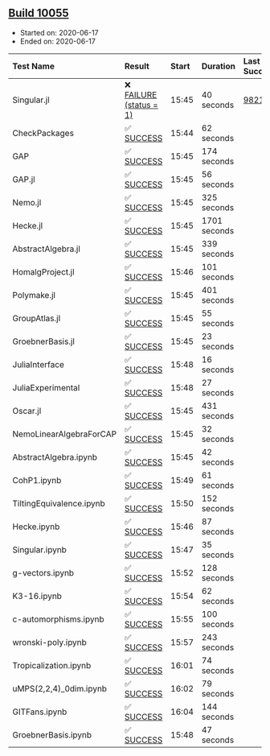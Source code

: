 ## [Build 10055](https://oscarci.mathematik.uni-kl.de/job/oscar/10055/)

* Started on: 2020-06-17
* Ended on: 2020-06-17

| Test Name    | Result | Start | Duration | Last Success | First Failure |
|:-------------|:-------|:------|:---------|:-------------|:--------------|
| Singular.jl | ❌ [FAILURE (status = 1)](https://oscarci.mathematik.uni-kl.de/job/oscar/10055/artifact/logs/build-10055/Singular.jl.log) | 15:45 | 40 seconds | [9821](https://oscarci.mathematik.uni-kl.de/job/oscar/9821/) | [9822](https://oscarci.mathematik.uni-kl.de/job/oscar/9822/) |
| CheckPackages | ✅ [SUCCESS](https://oscarci.mathematik.uni-kl.de/job/oscar/10055/artifact/logs/build-10055/CheckPackages.log) | 15:44 | 62 seconds |  |  |
| GAP | ✅ [SUCCESS](https://oscarci.mathematik.uni-kl.de/job/oscar/10055/artifact/logs/build-10055/GAP.log) | 15:45 | 174 seconds |  |  |
| GAP.jl | ✅ [SUCCESS](https://oscarci.mathematik.uni-kl.de/job/oscar/10055/artifact/logs/build-10055/GAP.jl.log) | 15:45 | 56 seconds |  |  |
| Nemo.jl | ✅ [SUCCESS](https://oscarci.mathematik.uni-kl.de/job/oscar/10055/artifact/logs/build-10055/Nemo.jl.log) | 15:45 | 325 seconds |  |  |
| Hecke.jl | ✅ [SUCCESS](https://oscarci.mathematik.uni-kl.de/job/oscar/10055/artifact/logs/build-10055/Hecke.jl.log) | 15:45 | 1701 seconds |  |  |
| AbstractAlgebra.jl | ✅ [SUCCESS](https://oscarci.mathematik.uni-kl.de/job/oscar/10055/artifact/logs/build-10055/AbstractAlgebra.jl.log) | 15:45 | 339 seconds |  |  |
| HomalgProject.jl | ✅ [SUCCESS](https://oscarci.mathematik.uni-kl.de/job/oscar/10055/artifact/logs/build-10055/HomalgProject.jl.log) | 15:46 | 101 seconds |  |  |
| Polymake.jl | ✅ [SUCCESS](https://oscarci.mathematik.uni-kl.de/job/oscar/10055/artifact/logs/build-10055/Polymake.jl.log) | 15:45 | 401 seconds |  |  |
| GroupAtlas.jl | ✅ [SUCCESS](https://oscarci.mathematik.uni-kl.de/job/oscar/10055/artifact/logs/build-10055/GroupAtlas.jl.log) | 15:45 | 55 seconds |  |  |
| GroebnerBasis.jl | ✅ [SUCCESS](https://oscarci.mathematik.uni-kl.de/job/oscar/10055/artifact/logs/build-10055/GroebnerBasis.jl.log) | 15:45 | 23 seconds |  |  |
| JuliaInterface | ✅ [SUCCESS](https://oscarci.mathematik.uni-kl.de/job/oscar/10055/artifact/logs/build-10055/JuliaInterface.log) | 15:48 | 16 seconds |  |  |
| JuliaExperimental | ✅ [SUCCESS](https://oscarci.mathematik.uni-kl.de/job/oscar/10055/artifact/logs/build-10055/JuliaExperimental.log) | 15:48 | 27 seconds |  |  |
| Oscar.jl | ✅ [SUCCESS](https://oscarci.mathematik.uni-kl.de/job/oscar/10055/artifact/logs/build-10055/Oscar.jl.log) | 15:45 | 431 seconds |  |  |
| NemoLinearAlgebraForCAP | ✅ [SUCCESS](https://oscarci.mathematik.uni-kl.de/job/oscar/10055/artifact/logs/build-10055/NemoLinearAlgebraForCAP.log) | 15:45 | 32 seconds |  |  |
| AbstractAlgebra.ipynb | ✅ [SUCCESS](https://oscarci.mathematik.uni-kl.de/job/oscar/10055/artifact/logs/build-10055/AbstractAlgebra.ipynb.log) | 15:45 | 42 seconds |  |  |
| CohP1.ipynb | ✅ [SUCCESS](https://oscarci.mathematik.uni-kl.de/job/oscar/10055/artifact/logs/build-10055/CohP1.ipynb.log) | 15:49 | 61 seconds |  |  |
| TiltingEquivalence.ipynb | ✅ [SUCCESS](https://oscarci.mathematik.uni-kl.de/job/oscar/10055/artifact/logs/build-10055/TiltingEquivalence.ipynb.log) | 15:50 | 152 seconds |  |  |
| Hecke.ipynb | ✅ [SUCCESS](https://oscarci.mathematik.uni-kl.de/job/oscar/10055/artifact/logs/build-10055/Hecke.ipynb.log) | 15:46 | 87 seconds |  |  |
| Singular.ipynb | ✅ [SUCCESS](https://oscarci.mathematik.uni-kl.de/job/oscar/10055/artifact/logs/build-10055/Singular.ipynb.log) | 15:47 | 35 seconds |  |  |
| g-vectors.ipynb | ✅ [SUCCESS](https://oscarci.mathematik.uni-kl.de/job/oscar/10055/artifact/logs/build-10055/g-vectors.ipynb.log) | 15:52 | 128 seconds |  |  |
| K3-16.ipynb | ✅ [SUCCESS](https://oscarci.mathematik.uni-kl.de/job/oscar/10055/artifact/logs/build-10055/K3-16.ipynb.log) | 15:54 | 62 seconds |  |  |
| c-automorphisms.ipynb | ✅ [SUCCESS](https://oscarci.mathematik.uni-kl.de/job/oscar/10055/artifact/logs/build-10055/c-automorphisms.ipynb.log) | 15:55 | 100 seconds |  |  |
| wronski-poly.ipynb | ✅ [SUCCESS](https://oscarci.mathematik.uni-kl.de/job/oscar/10055/artifact/logs/build-10055/wronski-poly.ipynb.log) | 15:57 | 243 seconds |  |  |
| Tropicalization.ipynb | ✅ [SUCCESS](https://oscarci.mathematik.uni-kl.de/job/oscar/10055/artifact/logs/build-10055/Tropicalization.ipynb.log) | 16:01 | 74 seconds |  |  |
| uMPS(2,2,4)_0dim.ipynb | ✅ [SUCCESS](https://oscarci.mathematik.uni-kl.de/job/oscar/10055/artifact/logs/build-10055/uMPS-2-2-4-_0dim.ipynb.log) | 16:02 | 79 seconds |  |  |
| GITFans.ipynb | ✅ [SUCCESS](https://oscarci.mathematik.uni-kl.de/job/oscar/10055/artifact/logs/build-10055/GITFans.ipynb.log) | 16:04 | 144 seconds |  |  |
| GroebnerBasis.ipynb | ✅ [SUCCESS](https://oscarci.mathematik.uni-kl.de/job/oscar/10055/artifact/logs/build-10055/GroebnerBasis.ipynb.log) | 15:48 | 47 seconds |  |  |
